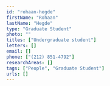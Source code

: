 ```yaml
---
id: "rohaan-hegde"
firstName: "Rohaan"
lastName: "Hegde"
type: "Graduate Student"
photo: ""
titles: ["Undergraduate student"]
letters: []
email: []
phone: ["(212) 851-4792"]
researchAreas: []
tags: ["People", "Graduate Student"]
urls: []
---
```

